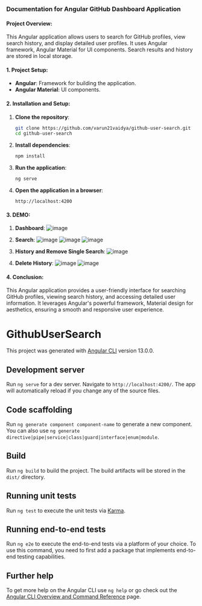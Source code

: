 ### Documentation for Angular GitHub Dashboard Application

#### **Project Overview:**
This Angular application allows users to search for GitHub profiles, view search history, and display detailed user profiles. It uses Angular framework, Angular Material for UI components. Search results and history are stored in local storage.

#### **1. Project Setup:**
- **Angular**: Framework for building the application.
- **Angular Material**: UI components.

#### **2. Installation and Setup:**

1. **Clone the repository**:
   ```bash
   git clone https://github.com/varun21vaidya/github-user-search.git
   cd github-user-search
   ```

2. **Install dependencies**:
   ```bash
   npm install
   ```

3. **Run the application**:
   ```bash
   ng serve
   ```

4. **Open the application in a browser**:
   ```url
   http://localhost:4200
   ```
#### **3. DEMO:**
1. **Dashboard**:
![image](https://github.com/varun21vaidya/github-user-search/assets/65745841/d2f236a8-0c3f-4d76-8294-d449f7baafd0)

2. **Search**:
![image](https://github.com/varun21vaidya/github-user-search/assets/65745841/f07aa2d7-341d-4489-9e36-937f116b6e00)
![image](https://github.com/varun21vaidya/github-user-search/assets/65745841/884e83a5-114c-4c4c-8d16-880d6f026fb5)
![image](https://github.com/varun21vaidya/github-user-search/assets/65745841/bbc2c429-a9b0-45fe-a765-9b721a597731)


3. **History and Remove Single Search**:
![image](https://github.com/varun21vaidya/github-user-search/assets/65745841/c657dee7-11ab-4ced-a9ff-9b53b4be09fb)

4. **Delete History**:
![image](https://github.com/varun21vaidya/github-user-search/assets/65745841/28a4a1ce-91d0-45ab-9b51-e4447ec008a5)
![image](https://github.com/varun21vaidya/github-user-search/assets/65745841/008992fd-8130-4003-9e25-dba766fa1dd6)


#### **4. Conclusion:**
This Angular application provides a user-friendly interface for searching GitHub profiles, viewing search history, and accessing detailed user information. It leverages Angular's powerful framework, Material design for aesthetics, ensuring a smooth and responsive user experience.
# GithubUserSearch

This project was generated with [Angular CLI](https://github.com/angular/angular-cli) version 13.0.0.

## Development server

Run `ng serve` for a dev server. Navigate to `http://localhost:4200/`. The app will automatically reload if you change any of the source files.

## Code scaffolding

Run `ng generate component component-name` to generate a new component. You can also use `ng generate directive|pipe|service|class|guard|interface|enum|module`.

## Build

Run `ng build` to build the project. The build artifacts will be stored in the `dist/` directory.

## Running unit tests

Run `ng test` to execute the unit tests via [Karma](https://karma-runner.github.io).

## Running end-to-end tests

Run `ng e2e` to execute the end-to-end tests via a platform of your choice. To use this command, you need to first add a package that implements end-to-end testing capabilities.

## Further help

To get more help on the Angular CLI use `ng help` or go check out the [Angular CLI Overview and Command Reference](https://angular.io/cli) page.
